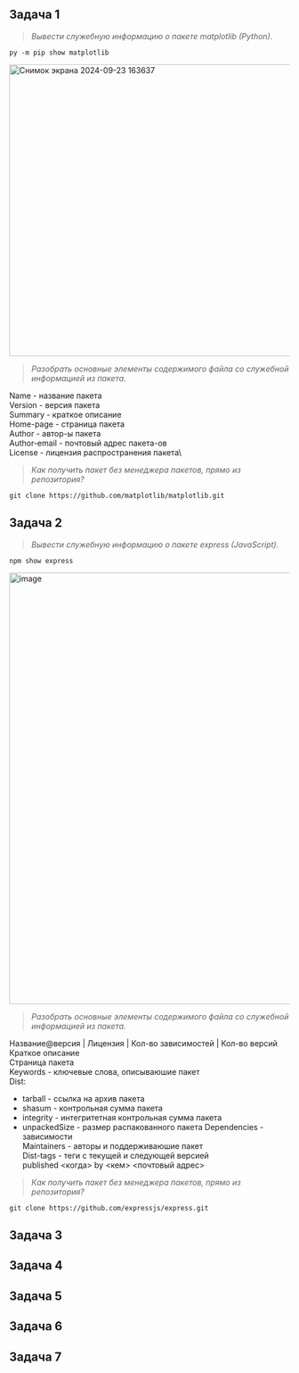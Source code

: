 ## Задача 1
> _Вывести служебную информацию о пакете matplotlib (Python)._
```
py -m pip show matplotlib
```
<img width="523" alt="Снимок экрана 2024-09-23 163637" src="https://github.com/user-attachments/assets/bee7f0a0-55f6-4af9-9062-c417fa48c6f5">


> _Разобрать основные элементы содержимого файла со служебной информацией из пакета._

Name - название пакета\
Version - версия пакета\
Summary - краткое описание\
Home-page - страница пакета\
Author - автор-ы пакета\
Author-email - почтовый адрес пакета-ов\
License - лицензия распространения пакета\

> _Как получить пакет без менеджера пакетов, прямо из репозитория?_
```
git clone https://github.com/matplotlib/matplotlib.git
```

## Задача 2

> _Вывести служебную информацию о пакете express (JavaScript)._
```
npm show express
```
<img width="773" alt="image" src="https://github.com/user-attachments/assets/d7260bba-e964-41c7-bf7b-c0aa54c78e8c">

> _Разобрать основные элементы содержимого файла со служебной информацией из пакета._

Название@версия | Лицензия | Кол-во зависимостей | Кол-во версий\
Краткое описание\
Страница пакета\
Keywords - ключевые слова, описываюшие пакет\
Dist:
- tarball - ссылка на архив пакета
- shasum - контрольная сумма пакета
- integrity - интегритетная контрольная сумма пакета
- unpackedSize - размер распакованного пакета
Dependencies - зависимости\
Maintainers - авторы и поддерживаюшие пакет\
Dist-tags - теги с текущей и следующей версией\
published <когда> by <кем> <почтовый адрес>

> _Как получить пакет без менеджера пакетов, прямо из репозитория?_
```
git clone https://github.com/expressjs/express.git
```

## Задача 3


## Задача 4

## Задача 5

## Задача 6

## Задача 7
